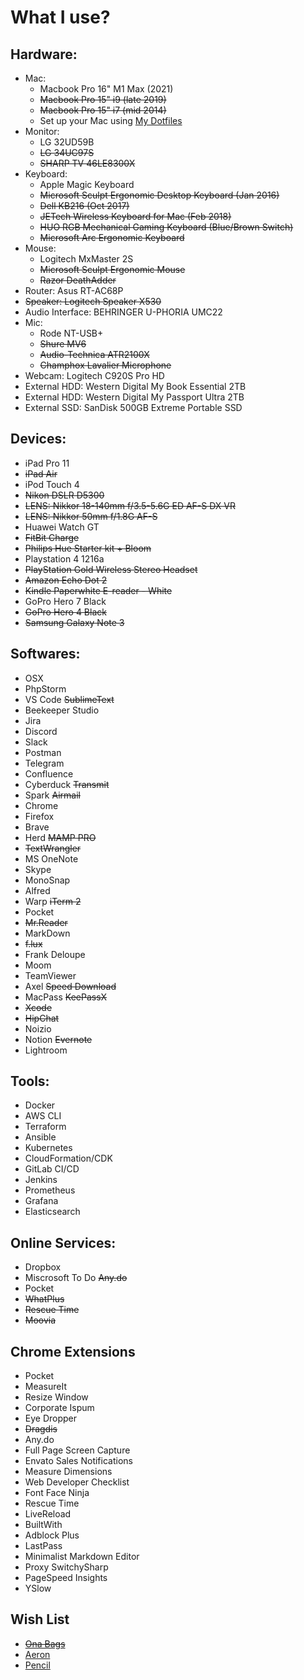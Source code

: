 What I use?
================

## Hardware:

- Mac:
  - Macbook Pro 16" M1 Max (2021)
  - ~~Macbook Pro 15" i9 (late 2019)~~
  - ~~Macbook Pro 15" i7 (mid 2014)~~
  - Set up your Mac using [My Dotfiles](https://github.com/iMaGd/dotfiles)
- Monitor:
  - LG 32UD59B
  - ~~LG 34UC97S~~
  - ~~SHARP TV 46LE8300X~~
- Keyboard:
  - Apple Magic Keyboard
  - ~~Microsoft Sculpt Ergonomic Desktop Keyboard (Jan 2016)~~
  - ~~Dell KB216 (Oct 2017)~~
  - ~~JETech Wireless Keyboard for Mac (Feb 2018)~~
  - ~~HUO RGB Mechanical Gaming Keyboard (Blue/Brown Switch)~~
  - ~~Microsoft Arc Ergonomic Keyboard~~
- Mouse:
  - Logitech MxMaster 2S
  - ~~Microsoft Sculpt Ergonomic Mouse~~
  - ~~Razor DeathAdder~~
- Router: Asus RT-AC68P
- ~~Speaker: Logitech Speaker X530~~
- Audio Interface: BEHRINGER U-PHORIA UMC22
- Mic:
  - Rode NT-USB+
  - ~~Shure MV6~~
  - ~~Audio-Technica ATR2100X~~
  - ~~Champhox Lavalier Microphone~~
- Webcam: Logitech C920S Pro HD
- External HDD: Western Digital My Book Essential 2TB
- External HDD: Western Digital My Passport Ultra 2TB
- External SSD: SanDisk 500GB Extreme Portable SSD


## Devices:

- iPad Pro 11
- ~~iPad Air~~
- iPod Touch 4
- ~~Nikon DSLR D5300~~
- ~~LENS: Nikkor 18-140mm f/3.5-5.6G ED AF-S DX VR~~
- ~~LENS: Nikkor 50mm f/1.8G AF-S~~
- Huawei Watch GT
- ~~FitBit Charge~~
- ~~Philips Hue Starter kit + Bloom~~
- Playstation 4 1216a
- ~~PlayStation Gold Wireless Stereo Headset~~
- ~~Amazon Echo Dot 2~~
- ~~Kindle Paperwhite E-reader - White~~
- GoPro Hero 7 Black
- ~~GoPro Hero 4 Black~~
- ~~Samsung Galaxy Note 3~~

## Softwares:

- OSX
- PhpStorm
- VS Code ~~SublimeText~~
- Beekeeper Studio
- Jira
- Discord
- Slack
- Postman
- Telegram
- Confluence
- Cyberduck ~~Transmit~~
- Spark ~~Airmail~~
- Chrome
- Firefox
- Brave
- Herd ~~MAMP PRO~~
- ~~TextWrangler~~
- MS OneNote
- Skype
- MonoSnap
- Alfred
- Warp ~~iTerm 2~~
- Pocket
- ~~Mr.Reader~~
- MarkDown
- ~~f.lux~~
- Frank Deloupe
- Moom
- TeamViewer
- Axel ~~Speed Download~~
- MacPass ~~KeePassX~~
- ~~Xcode~~
- ~~HipChat~~
- Noizio
- Notion ~~Evernote~~
- Lightroom

## Tools:

- Docker
- AWS CLI
- Terraform
- Ansible
- Kubernetes
- CloudFormation/CDK
- GitLab CI/CD
- Jenkins
- Prometheus
- Grafana
- Elasticsearch

## Online Services:

- Dropbox
- Miscrosoft To Do ~~Any.do~~
- Pocket
- ~~WhatPlus~~
- ~~Rescue Time~~
- ~~Moovia~~


## Chrome Extensions

- Pocket
- MeasureIt
- Resize Window
- Corporate Ispum
- Eye Dropper
- ~~Dragdis~~
- Any.do
- Full Page Screen Capture
- Envato Sales Notifications
- Measure Dimensions
- Web Developer Checklist
- Font Face Ninja
- Rescue Time
- LiveReload
- BuiltWith
- Adblock Plus
- LastPass
- Minimalist Markdown Editor
- Proxy SwitchySharp
- PageSpeed Insights
- YSlow


## Wish List

- ~~[Ona Bags](http://www.onabags.com/store/small-goods/the-roma.html)~~
- [Aeron](http://www.hermanmiller.com/products/seating/performance-work-chairs/aeron-chairs.html)
- [Pencil](http://www.fiftythree.com/pencil)
